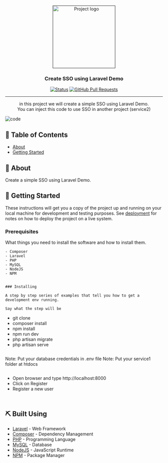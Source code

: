<p align="center">
  <a href="" rel="noopener">
 <img width=200px height=200px src="https://i.imgur.com/6wj0hh6.jpg" alt="Project logo"></a>
</p>

<h3 align="center"> Create SSO using Laravel Demo</h3>

<div align="center">

[![Status](https://img.shields.io/badge/status-active-success.svg)]()
[![GitHub Pull Requests](https://img.shields.io/github/issues-pr/kylelobo/The-Documentation-Compendium.svg)](https://github.com/kylelobo/The-Documentation-Compendium/pulls)

</div>

---

<p align="center"> in this project we will create a simple SSO using Laravel Demo.
    <br> 
You can inject this code to use SSO in another project (service2)
</p>

 ![code](https://user-images.githubusercontent.com/97093142/233444628-668fcdb4-ccbf-4e45-b299-5c1ec9dd9e16.png)
## 📝 Table of Contents

- [About](#about)
- [Getting Started](#getting_started)

## 🧐 About <a name = "about"></a>

Create a simple SSO using Laravel Demo.

## 🏁 Getting Started <a name = "getting_started"></a>

These instructions will get you a copy of the project up and running on your local machine for development and testing purposes. See [deployment](#deployment) for notes on how to deploy the project on a live system.

### Prerequisites

What things you need to install the software and how to install them.

```
- Composer
- Laravel
- PHP
- MySQL
- NodeJS
- NPM

```
```

### Installing

A step by step series of examples that tell you how to get a development env running.

Say what the step will be

```
- git clone
- composer install
- npm install
- npm run dev
- php artisan migrate
- php artisan serve
```
```
Note: Put your database credentials in .env file
Note: Put your service1 folder at htdocs
```
```
- Open browser and type http://localhost:8000
- Click on Register
- Register a new user

```

```
```
```
## ⛏️ Built Using <a name = "built_using"></a>

- [Laravel](https://laravel.com/) - Web Framework
- [Composer](https://getcomposer.org/) - Dependency Management
- [PHP](https://www.php.net/) - Programming Language
- [MySQL](https://www.mysql.com/) - Database
- [NodeJS](https://nodejs.org/en/) - JavaScript Runtime
- [NPM](https://www.npmjs.com/) - Package Manager


